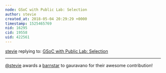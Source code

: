 ```yaml
---
node: GSoC with Public Lab: Selection
author: stevie
created_at: 2018-05-04 20:29:29 +0000
timestamp: 1525465769
nid: 16295
cid: 19558
uid: 422561
---
```




[stevie](../profile/stevie) replying to: [GSoC with Public Lab: Selection](../notes/gauravano/05-03-2018/gsoc-with-public-lab-selection)

----
[@stevie](/profile/stevie) awards a <a href="//publiclab.org/wiki/barnstars">barnstar</a> to gauravano for their awesome contribution!